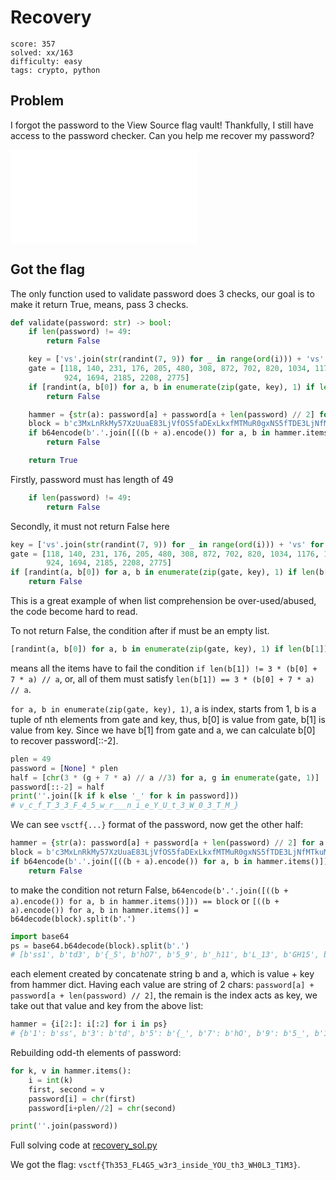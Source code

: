 # Recovery

```
score: 357
solved: xx/163
difficulty: easy
tags: crypto, python
```

## Problem

I forgot the password to the View Source flag vault! Thankfully, I still have
access to the password checker. Can you help me recover my password?

![PassChecker2000.py](./recovery.py)

## Got the flag
The only function used to validate password does 3 checks, our goal is
to make it return True, means, pass 3 checks.

```py
def validate(password: str) -> bool:
    if len(password) != 49:
        return False

    key = ['vs'.join(str(randint(7, 9)) for _ in range(ord(i))) + 'vs' for i in password[::-2]]
    gate = [118, 140, 231, 176, 205, 480, 308, 872, 702, 820, 1034, 1176, 1339, 1232, 1605, 1792, 782, 810, 1197, 880,
            924, 1694, 2185, 2208, 2775]
    if [randint(a, b[0]) for a, b in enumerate(zip(gate, key), 1) if len(b[1]) != 3 * (b[0] + 7 * a) // a]:
        return False

    hammer = {str(a): password[a] + password[a + len(password) // 2] for a in range(1, len(password) // 2, 2)}
    block = b'c3MxLnRkMy57XzUuaE83LjVfOS5faDExLkxfMTMuR0gxNS5fTDE3LjNfMTkuMzEyMS5pMzIz'
    if b64encode(b'.'.join([((b + a).encode()) for a, b in hammer.items()])) != block:
        return False

    return True
```

Firstly, password must has length of 49
```py
    if len(password) != 49:
        return False
```

Secondly, it must not return False here

```py
key = ['vs'.join(str(randint(7, 9)) for _ in range(ord(i))) + 'vs' for i in password[::-2]]
gate = [118, 140, 231, 176, 205, 480, 308, 872, 702, 820, 1034, 1176, 1339, 1232, 1605, 1792, 782, 810, 1197, 880,
        924, 1694, 2185, 2208, 2775]
if [randint(a, b[0]) for a, b in enumerate(zip(gate, key), 1) if len(b[1]) != 3 * (b[0] + 7 * a) // a]:
    return False
```

This is a great example of when list comprehension be over-used/abused, the
code become hard to read.

To not return False, the condition after if must be an empty list.

```py
[randint(a, b[0]) for a, b in enumerate(zip(gate, key), 1) if len(b[1]) != 3 * (b[0] + 7 * a) // a]
```

means all the items have to fail the condition `if len(b[1]) != 3 * (b[0] + 7 * a) // a`,
or, all of them must satisfy `len(b[1]) == 3 * (b[0] + 7 * a) // a`.

`for a, b in enumerate(zip(gate, key), 1)`, a is index, starts from 1,
b is a tuple of nth elements from gate and key, thus, b[0] is value from gate,
b[1] is value from key. Since we have b[1] from gate and a, we can calculate b[0]
to recover password[::-2].

```py
plen = 49
password = [None] * plen
half = [chr(3 * (g + 7 * a) // a //3) for a, g in enumerate(gate, 1)]
password[::-2] = half
print(''.join([k if k else '_' for k in password]))
# v_c_f_T_3_3_F_4_5_w_r___n_i_e_Y_U_t_3_W_0_3_T_M_}
```

We can see `vsctf{...}` format of the password, now get the other half:

```py
hammer = {str(a): password[a] + password[a + len(password) // 2] for a in range(1, len(password) // 2, 2)}
block = b'c3MxLnRkMy57XzUuaE83LjVfOS5faDExLkxfMTMuR0gxNS5fTDE3LjNfMTkuMzEyMS5pMzIz'
if b64encode(b'.'.join([((b + a).encode()) for a, b in hammer.items()])) != block:
    return False
```

to make the condition not return False,
`b64encode(b'.'.join([((b + a).encode()) for a, b in hammer.items()])) == block`
or `[((b + a).encode()) for a, b in hammer.items()] = b64decode(block).split(b'.')`

```py
import base64
ps = base64.b64decode(block).split(b'.')
# [b'ss1', b'td3', b'{_5', b'hO7', b'5_9', b'_h11', b'L_13', b'GH15', b'_L17', b'3_19', b'3121', b'i323']
```

each element created by concatenate string b and a, which is value + key from hammer dict.
Having each value are string of 2 chars: `password[a] + password[a + len(password) // 2]`,
the remain is the index acts as key,
we take out that value and key from the above list:

```py
hammer = {i[2:]: i[:2] for i in ps}
# {b'1': b'ss', b'3': b'td', b'5': b'{_', b'7': b'hO', b'9': b'5_', b'11': b'_h', b'13': b'L_', b'15': b'GH', b'17': b'_L', b'19': b'3_', b'21': b'31', b'23': b'i3'}
```

Rebuilding odd-th elements of password:

```py
for k, v in hammer.items():
    i = int(k)
    first, second = v
    password[i] = chr(first)
    password[i+plen//2] = chr(second)

print(''.join(password))
```

Full solving code at [recovery_sol.py](./recovery_sol.py)

We got the flag: `vsctf{Th353_FL4G5_w3r3_inside_YOU_th3_WH0L3_T1M3}`.
